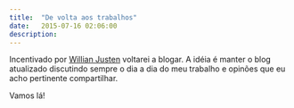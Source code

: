 ```yaml
---
title:  "De volta aos trabalhos"
date:   2015-07-16 02:06:00
description:
---
```


Incentivado por [Willian Justen][bill-page] voltarei a blogar. A idéia é manter o blog atualizado discutindo sempre o
dia a dia do meu trabalho e opinões que eu acho pertinente compartilhar.

Vamos lá!

[bill-page]: http://willianjusten.com.br/
